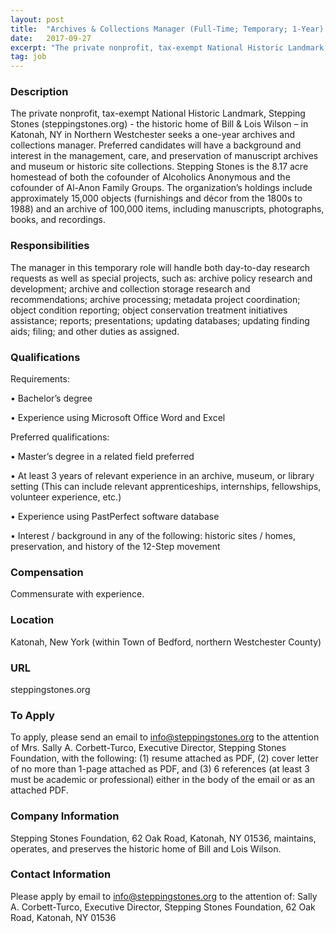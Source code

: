 ```yaml
---
layout: post
title:  "Archives & Collections Manager (Full-Time; Temporary; 1-Year) - Stepping Stones Foundation"
date:   2017-09-27
excerpt: "The private nonprofit, tax-exempt National Historic Landmark, Stepping Stones (steppingstones.org) - the historic home of Bill & Lois Wilson – in Katonah, NY in Northern Westchester seeks a one-year archives and collections manager. Preferred candidates will have a background and interest in the management, care, and preservation of manuscript archives..."
tag: job
---
```


### Description   

The private nonprofit, tax-exempt National Historic Landmark, Stepping Stones (steppingstones.org) - the historic home of Bill & Lois Wilson – in Katonah, NY in Northern Westchester seeks a one-year archives and collections manager.  Preferred candidates will have a background and interest in the management, care, and preservation of manuscript archives and museum or historic site collections. Stepping Stones is the 8.17 acre homestead of both the cofounder of Alcoholics Anonymous and the cofounder of Al-Anon Family Groups. The organization’s holdings include approximately 15,000 objects (furnishings and décor from the 1800s to 1988) and an archive of 100,000 items, including manuscripts, photographs, books, and recordings. 


### Responsibilities   

The manager in this temporary role will handle both day-to-day research requests as well as special projects, such as: archive policy research and development; archive and collection storage research and recommendations; archive processing; metadata project coordination; object condition reporting; object conservation treatment initiatives assistance; reports; presentations; updating databases; updating finding aids; filing; and other duties as assigned.


### Qualifications   

Requirements: 


• 	Bachelor’s degree

• 	Experience using Microsoft Office Word and Excel

Preferred qualifications:


• 	Master’s degree in a related field preferred 

• 	At least 3 years of relevant experience in an archive, museum, or library setting (This can include relevant apprenticeships, internships, fellowships, volunteer experience, etc.)

• 	Experience using PastPerfect software database

• 	Interest / background in any of the following: historic sites / homes, preservation, and history of the 12-Step movement


### Compensation   

Commensurate with experience.


### Location   

Katonah, New York (within Town of Bedford, northern Westchester County)


### URL   

steppingstones.org

### To Apply   

To apply, please send an email to info@steppingstones.org to the attention of Mrs. Sally A. Corbett-Turco, Executive Director, Stepping Stones Foundation, with the following: (1) resume attached as PDF, (2) cover letter of no more than 1-page attached as PDF, and (3) 6 references (at least 3 must be academic or professional) either in the body of the email or as an attached PDF.


### Company Information   

Stepping Stones Foundation, 62 Oak Road, Katonah, NY 01536, maintains, operates, and preserves the historic home of Bill and Lois Wilson. 


### Contact Information   

Please apply by email to info@steppingstones.org to the attention of: Sally A. Corbett-Turco, Executive Director, Stepping Stones Foundation, 62 Oak Road, Katonah, NY 01536

